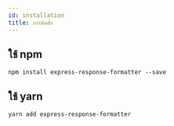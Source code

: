 ```yaml
---
id: installation
title: การติดตั้ง
---
```

## ใช้ npm

    npm install express-response-formatter --save
    

## ใช้ yarn

    yarn add express-response-formatter